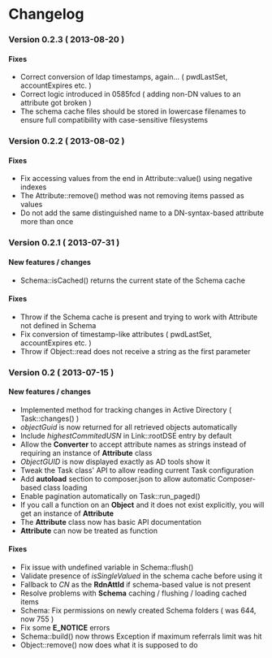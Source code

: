 # Changelog

### Version 0.2.3 ( 2013-08-20 )

#### Fixes

 - Correct conversion of ldap timestamps, again... ( pwdLastSet, accountExpires etc. )
 - Correct logic introduced in 0585fcd ( adding non-DN values to an attribute got broken )
 - The schema cache files should be stored in lowercase filenames to ensure full compatibility with case-sensitive filesystems

### Version 0.2.2 ( 2013-08-02 )

#### Fixes

 - Fix accessing values from the end in Attribute::value() using negative indexes
 - The Attribute::remove() method was not removing items passed as values
 - Do not add the same distinguished name to a DN-syntax-based attribute more than once

### Version 0.2.1 ( 2013-07-31 )

#### New features / changes

 - Schema::isCached() returns the current state of the Schema cache

#### Fixes

 - Throw if the Schema cache is present and trying to work with Attribute not defined in Schema
 - Fix conversion of timestamp-like attributes ( pwdLastSet, accountExpires etc. )
 - Throw if Object::read does not receive a string as the first parameter

### Version 0.2 ( 2013-07-15 )

#### New features / changes

 - Implemented method for tracking changes in Active Directory ( Task::changes() )
 - *objectGuid* is now returned for all retrieved objects automatically
 - Include *highestCommitedUSN* in Link::rootDSE entry by default
 - Allow the **Converter** to accept attribute names as strings instead of requiring an instance of **Attribute** class
 - *ObjectGUID* is now displayed exactly as AD tools show it
 - Tweak the Task class' API to allow reading current Task configuration
 - Add **autoload** section to composer.json to allow automatic Composer-based class loading
 - Enable pagination automatically on Task::run_paged()
 - If you call a function on an **Object** and it does not exist explicitly, you will get an instance of **Attribute**
 - The **Attribute** class now has basic API documentation
 - **Attribute** can now be treated as function

#### Fixes

 - Fix issue with undefined variable in Schema::flush()
 - Validate presence of *isSingleValued* in the schema cache before using it
 - Fallback to *CN* as the **RdnAttId** if schema-based value is not present
 - Resolve problems with **Schema** caching / flushing / loading cached items
 - Schema: Fix permissions on newly created Schema folders ( was 644, now 755 )
 - Fix some **E_NOTICE** errors
 - Schema::build() now throws Exception if maximum referrals limit was hit
 - Object::remove() now does what it is supposed to do
